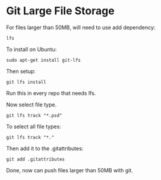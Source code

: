 # Git Large File Storage

For files larger than 50MB, will need to use add dependency:

	lfs

To install on Ubuntu:

	sudo apt-get install git-lfs

Then setup:

	git lfs install

Run this in every repo that needs lfs.

Now select file type.

	git lfs track "*.psd"

To select all file types:

	git lfs track "*."

Then add it to the .gitattributes:

	git add .gitattributes

Done, now can push files larger than 50MB with git. 
